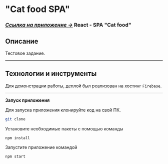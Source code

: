 # "Cat food SPA"

### [*Ссылка на приложение &rarr;*](https://nyamushka-3ce89.web.app/ "Cat food") React - SPA "Cat food"

## Описание

Тестовое задание.

***

## Технологии и инструменты

Для демонстрации работы, деплой был реализован на хостинг ```Firebase```.

***

**Запуск приложения**

Для запуска приложения клонируйте код на свой ПК.
```sh
git clone
```

Установите необходимые пакеты с помощью команды
```sh
npm install
```

Запустите приложение командой
```sh
npm start
```

